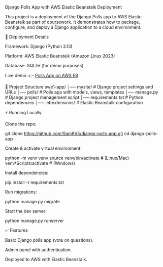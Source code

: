Django Polls App with AWS Elastic Beanstalk Deployment

This project is a deployment of the Django Polls app to AWS Elastic Beanstalk as part of coursework.
It demonstrates how to package, configure, and deploy a Django application to a cloud environment.

🚀 Deployment Details

Framework: Django (Python 3.13)

Platform: AWS Elastic Beanstalk (Amazon Linux 2023)

Database: SQLite (for demo purposes)

Live demo:
👉 [Polls App on AWS EB](http://swe1-env.eba-45zkrqrp.us-east-1.elasticbeanstalk.com/polls/)

📂 Project Structure
swe1-app/
│── mysite/          # Django project settings and URLs
│── polls/           # Polls app with models, views, templates
│── manage.py        # Django project management script
│── requirements.txt # Python dependencies
│── .ebextensions/   # Elastic Beanstalk configuration

⚡ Running Locally

Clone the repo:

git clone https://github.com/SamKh5/django-polls-app.git
cd django-polls-app


Create & activate virtual environment:

python -m venv venv
source venv/bin/activate   # (Linux/Mac)
venv\Scripts\activate      # (Windows)


Install dependencies:

pip install -r requirements.txt


Run migrations:

python manage.py migrate


Start the dev server:

python manage.py runserver

✅ Features

Basic Django polls app (vote on questions).

Admin panel with authentication.

Deployed to AWS with Elastic Beanstalk.
